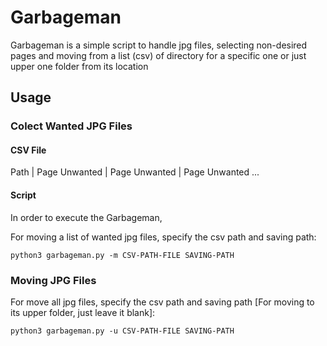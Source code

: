 # Garbageman
Garbageman is a simple script to handle jpg files, selecting non-desired pages and moving from a list (csv) of directory for a specific one or just upper one folder from its location

## Usage

### Colect Wanted JPG Files

#### CSV File

Path | Page Unwanted | Page Unwanted | Page Unwanted ...

#### Script

In order to execute the Garbageman,

For moving a list of wanted jpg files, specify the csv path and saving path:
```
python3 garbageman.py -m CSV-PATH-FILE SAVING-PATH
```

### Moving JPG Files

For move all jpg files, specify the csv path and saving path [For moving to its upper folder, just leave it blank]:
```
python3 garbageman.py -u CSV-PATH-FILE SAVING-PATH
```
